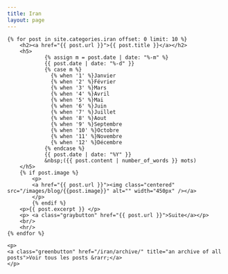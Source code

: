 ```yaml
---
title: Iran
layout: page
---
```


<div id="posts">

    {% for post in site.categories.iran offset: 0 limit: 10 %}
    	<h2><a href="{{ post.url }}">{{ post.title }}</a></h2>
        <h5>
                {% assign m = post.date | date: "%-m" %}
                {{ post.date | date: "%-d" }}
                {% case m %}
                  {% when '1' %}Janvier
                  {% when '2' %}Février
                  {% when '3' %}Mars
                  {% when '4' %}Avril
                  {% when '5' %}Mai
                  {% when '6' %}Juin
                  {% when '7' %}Juillet
                  {% when '8' %}Aout
                  {% when '9' %}Septembre
                  {% when '10' %}Octobre
                  {% when '11' %}Novembre
                  {% when '12' %}Décembre
                {% endcase %}
                {{ post.date | date: "%Y" }}
                &nbsp;({{ post.content | number_of_words }} mots)
        </h5>
	    {% if post.image %}
		    <p>
			<a href="{{ post.url }}"><img class="centered" src="/images/blog/{{post.image}}" alt="" width="450px" /></a>
		    </p>
		    {% endif %}
		<p>{{ post.excerpt }} </p>
        <p>	<a class="graybutton" href="{{ post.url }}">Suite</a></p>
        <br/>
        <hr/>
    {% endfor %}

	<p>
	<a class="greenbutton" href="/iran/archive/" title="an archive of all posts">Voir tous les posts &rarr;</a>
	</p>
	
</div>

